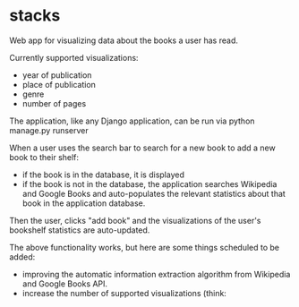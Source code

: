 # stacks

Web app for visualizing data about the books a user has read.

Currently supported visualizations:
- year of publication
- place of publication
- genre
- number of pages

The application, like any Django application, can be run via python manage.py runserver

When a user uses the search bar to search for a new book to add a new book to their shelf:
- if the book is in the database, it is displayed
- if the book is not in the database, the application searches Wikipedia and Google Books and auto-populates the relevant statistics about that book in the application database.

Then the user, clicks "add book" and the visualizations of the user's bookshelf statistics are auto-updated.

The above functionality works, but here are some things scheduled to be added:
- improving the automatic information extraction algorithm from Wikipedia and Google Books API.
- increase the number of supported visualizations (think: 

